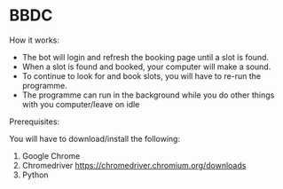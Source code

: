 # BBDC

How it works:
- The bot will login and refresh the booking page until a slot is found.
- When a slot is found and booked, your computer will make a sound.
- To continue to look for and book slots, you will have to re-run the programme.
- The programme can run in the background while you do other things with you computer/leave on idle

Prerequisites:

You will have to download/install the following:

1. Google Chrome
2. Chromedriver https://chromedriver.chromium.org/downloads
3. Python 
